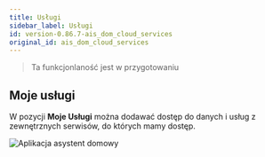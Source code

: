 ```yaml
---
title: Usługi
sidebar_label: Usługi
id: version-0.86.7-ais_dom_cloud_services
original_id: ais_dom_cloud_services
---
```


> Ta funkcjonlaność jest w przygotowaniu

## Moje usługi

W pozycji **Moje Usługi** można dodawać dostęp do danych i usług z zewnętrznych serwisów, do których mamy dostęp.

![Aplikacja asystent domowy](/AIS-docs/img/en/frontend/dom_cloud_my_services.png)

